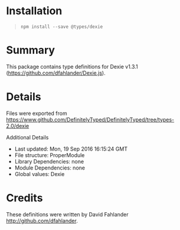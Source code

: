 # Installation
> `npm install --save @types/dexie`

# Summary
This package contains type definitions for Dexie v1.3.1 (https://github.com/dfahlander/Dexie.js).

# Details
Files were exported from https://www.github.com/DefinitelyTyped/DefinitelyTyped/tree/types-2.0/dexie

Additional Details
 * Last updated: Mon, 19 Sep 2016 16:15:24 GMT
 * File structure: ProperModule
 * Library Dependencies: none
 * Module Dependencies: none
 * Global values: Dexie

# Credits
These definitions were written by David Fahlander <http://github.com/dfahlander>.
